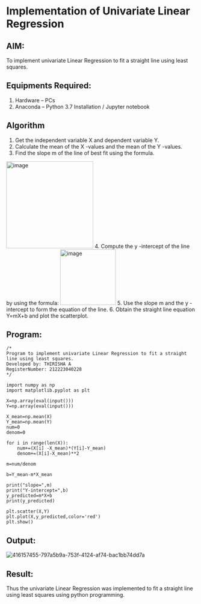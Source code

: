 # Implementation of Univariate Linear Regression
## AIM:
To implement univariate Linear Regression to fit a straight line using least squares.

## Equipments Required:
1. Hardware – PCs
2. Anaconda – Python 3.7 Installation / Jupyter notebook

## Algorithm
1. Get the independent variable X and dependent variable Y.
2. Calculate the mean of the X -values and the mean of the Y -values.
3. Find the slope m of the line of best fit using the formula. 
<img width="231" alt="image" src="https://user-images.githubusercontent.com/93026020/192078527-b3b5ee3e-992f-46c4-865b-3b7ce4ac54ad.png">
4. Compute the y -intercept of the line by using the formula:
<img width="148" alt="image" src="https://user-images.githubusercontent.com/93026020/192078545-79d70b90-7e9d-4b85-9f8b-9d7548a4c5a4.png">
5. Use the slope m and the y -intercept to form the equation of the line.
6. Obtain the straight line equation Y=mX+b and plot the scatterplot.

## Program:
```
/*
Program to implement univariate Linear Regression to fit a straight line using least squares.
Developed by: THIRISHA A
RegisterNumber: 212223040228
*/
```
```
import numpy as np
import matplotlib.pyplot as plt
```
```
X=np.array(eval(input()))
Y=np.array(eval(input()))
```
```
X_mean=np.mean(X)
Y_mean=np.mean(Y)
num=0
denom=0
```
```
for i in range(len(X)):
    num+=(X[i] -X_mean)*(Y[i]-Y_mean)
    denom+=(X[i]-X_mean)**2
```
```    
m=num/denom
```
```
b=Y_mean-m*X_mean
```
```
print("slope=",m)
print("Y-intercept=",b)
y_predicted=m*X+b
print(y_predicted)
```
```
plt.scatter(X,Y)
plt.plot(X,y_predicted,color='red')
plt.show()
```
## Output:

![416157455-797a5b9a-753f-4124-af74-bac1bb74dd7a](https://github.com/user-attachments/assets/07afe85d-f57d-4471-9e1d-c9c9cf3f43c7)


## Result:
Thus the univariate Linear Regression was implemented to fit a straight line using least squares using python programming.
